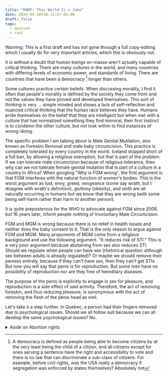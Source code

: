 ```yaml
---
title: "RANT: This World Is a Joke"
date: 2024-05-28T20:13:57-04:00
draft: false
tags:
  - opinion
  - rant
---
```


Warning: This is a first draft and has not gone through a full copy-editing which I usually do for very important articles, which this is obviously not.

It is without a doubt that human beings en-masse aren't actually capable of critical thinking. There are many cultures in the world, and many countries with differing levels of economic power, and standards of living. There are countries that have been a democracy [^1] longer than others.

Some cultures practice certain beliefs. When discussing morality, I find it often that people's morality is defined by the society they come from and not the values they have proved and developed themselves. This sort of thinking is very ... simple minded and shows a lack of self-reflection and nuanced critical thinking that the human race believes they have. Humans pride themselves on the belief that they are intelligent but when met with a culture that has normalized something they find immoral, their first instinct is to condemn the other culture, but not look within to find instances of wrong-doing.

The specific problem I am talking about is Male Genital Mutilation, also known as Foreskin Removal and male baby  circumcision. This practice is completely tolerated by every country in the world. Iceland stopped short of a full ban, by allowing a religious exemption, but that is part of the problem. If we can tolerate male circumcision because of religious tolerance, then why can we not tolerate female genital mutation that is part of a culture in a country in  Africa? When googling "Why is FGM wrong", the first argument is that FGM interferes with the natural function of women's bodies. This is the worst argument as lust, envy, greed, vengeance (some say wrath, but I disagree with wrath's definition), gluttony (obesity), and sloth are all naturally occurring in humans but we know that they are wrong (with some being self-harm rather than harm to another person).

It is quite preposterous for the WHO to advocate against FGM since 2008, but 16 years later, inform people nothing of Involuntary Male Circumcision.

FGM and MGM is wrong because there is no relief in health issues and neither does the baby consent to it. That is the only reason to argue against FGM and MGM. Many proponents of MGM come from a religious background and use the following argument. "It reduces risk of STI." This is a very poor argument because abstaining from sex also reduces STI. Should we regulate when people can have sex (rhetorical question although sex between adults is already regulated)? Or maybe we should remove their penises entirely, because if they can't have sex, then they can't get STIs. But now you will say that penis is for reproduction. But some men have no possibility of reproduction nor are they free of hereditary diseases.

The purpose of the penis is explicitly to engage in sex for pleasure, and reproduction is a side effect of said activity. Therefore, the act of removing foreskin, and thus reducing pleasure, is synonymous with the act of removing the flesh of the penis head as well.

Let's take it a step further. In Quebec, a person had their fingers removed due to psychological issues. Should we all follow suit because we can all develop the same psychological issues? No.

[^1]: A democracy is defined as people being able to become citizens by at the very least being the child of a citizen, and all citizens except for ones serving a sentence have the right and accessibility to vote and there is no law that can discriminate a sub-class of citizens. For example, before civil rights, was the USA really a democracy if segregation was enforced by states themselves? Absolutely not


<details><summary>Aside on Abortion rights</summary>

The case for abortion is very simple. No country has property rights that prevent the owner from kicking someone out. A parent can kick their child out whenever they want. There is no legal contractual obligation to even keep the child once the child is born. Therefore, if a fetus is deemed to be trespassing (i.e. unwanted), it does not really matter if the eviction (abortion) results in its death. If the fetus could be preserved, I would be an advocate for it, just as I am an advocate that resuscitation of a fetus should not be the parents' right. An abortion is a clear separation of legal duties, and what happens to the fetus outside of a womb, is the concern of society and the state, but not the mother. This is similar to how an eviction of a trespasser of physical land would work. It's society's problem and dealing to the issue, not the property owner. The property owner doesn't decide what to do with the trespasser (except in cases of self-defence), society (police) does.

</details>
